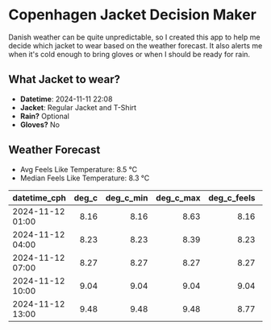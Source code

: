 
# Copenhagen Jacket Decision Maker

Danish weather can be quite unpredictable, so I created this app to help me decide which jacket to wear based on the weather forecast. 
It also alerts me when it's cold enough to bring gloves or when I should be ready for rain.

## What Jacket to wear?

- **Datetime**: 2024-11-11 22:08
- **Jacket**: Regular Jacket and T-Shirt
- **Rain?** Optional
- **Gloves?** No

## Weather Forecast
- Avg Feels Like Temperature: 8.5 °C
- Median Feels Like Temperature: 8.3 °C

| datetime_cph     |   deg_c |   deg_c_min |   deg_c_max |   deg_c_feels | weather   | wind   | rain   |
|:-----------------|--------:|------------:|------------:|--------------:|:----------|:-------|:-------|
| 2024-11-12 01:00 |    8.16 |        8.16 |        8.63 |          8.16 | Clouds    | Low    | None   |
| 2024-11-12 04:00 |    8.23 |        8.23 |        8.39 |          8.23 | Rain      | Low    | Low    |
| 2024-11-12 07:00 |    8.27 |        8.27 |        8.27 |          8.27 | Clouds    | Low    | None   |
| 2024-11-12 10:00 |    9.04 |        9.04 |        9.04 |          9.04 | Clouds    | Low    | None   |
| 2024-11-12 13:00 |    9.48 |        9.48 |        9.48 |          8.77 | Clouds    | Low    | None   |
        